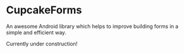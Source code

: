 # CupcakeForms
An awesome Android library which helps to improve building forms in a simple and efficient way.

Currently under construction!

